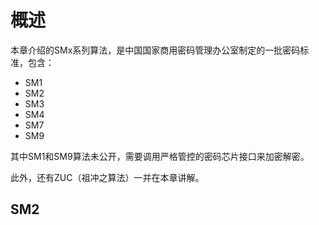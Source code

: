 # 概述
本章介绍的SMx系列算法，是中国国家商用密码管理办公室制定的一批密码标准，包含：

- SM1
- SM2
- SM3
- SM4
- SM7
- SM9

其中SM1和SM9算法未公开，需要调用严格管控的密码芯片接口来加密解密。

此外，还有ZUC（祖冲之算法）一并在本章讲解。

## SM2
